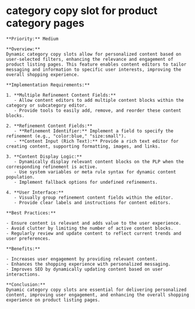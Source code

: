 # category copy slot for product category pages

    **Priority:** Medium

    **Overview:**
    Dynamic category copy slots allow for personalized content based on user-selected filters, enhancing the relevance and engagement of product listing pages. This feature enables content editors to tailor messaging and information to specific user interests, improving the overall shopping experience.

    **Implementation Requirements:**

    1. **Multiple Refinement Content Fields:**
       - Allow content editors to add multiple content blocks within the category or subcategory editor.
       - Provide tools to easily add, remove, and reorder these content blocks.

    2. **Refinement Content Fields:**
       - **Refinement Identifier:** Implement a field to specify the refinement (e.g., "color:blue," "size:small").
       - **Content Input (Rich Text):** Provide a rich text editor for creating content, supporting formatting, images, and links.

    3. **Content Display Logic:**
       - Dynamically display relevant content blocks on the PLP when the corresponding refinement is active.
       - Use system variables or meta rule syntax for dynamic content population.
       - Implement fallback options for undefined refinements.

    4. **User Interface:**
       - Visually group refinement content fields within the editor.
       - Provide clear labels and instructions for content editors.

    **Best Practices:**

    - Ensure content is relevant and adds value to the user experience.
    - Avoid clutter by limiting the number of active content blocks.
    - Regularly review and update content to reflect current trends and user preferences.

    **Benefits:**

    - Increases user engagement by providing relevant content.
    - Enhances the shopping experience with personalized messaging.
    - Improves SEO by dynamically updating content based on user interactions.

    **Conclusion:**
    Dynamic category copy slots are essential for delivering personalized content, improving user engagement, and enhancing the overall shopping experience on product listing pages.
